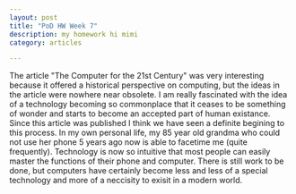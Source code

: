 ```yaml
---
layout: post
title: "PoD HW Week 7"
description: my homework hi mimi 
category: articles

---
```


The article "The Computer for the 21st Century" was very interesting because it offered a historical perspective on computing, but the ideas in the article were nowhere near obsolete. I am really fascinated with the idea of a technology becoming so commonplace that it ceases to be something of wonder and starts to become an accepted part of human existance. Since this article was published I think we have seen a definite begining to this process. In my own personal life, my 85 year old grandma who could not use her phone 5 years ago now is able to facetime me (quite frequently). Technology is now so intuitive that most people can easily master the functions of their phone and computer. There is still work to be done, but computers have certainly become less and less of a special technology and more of a neccisity to exisit in a modern world. 
